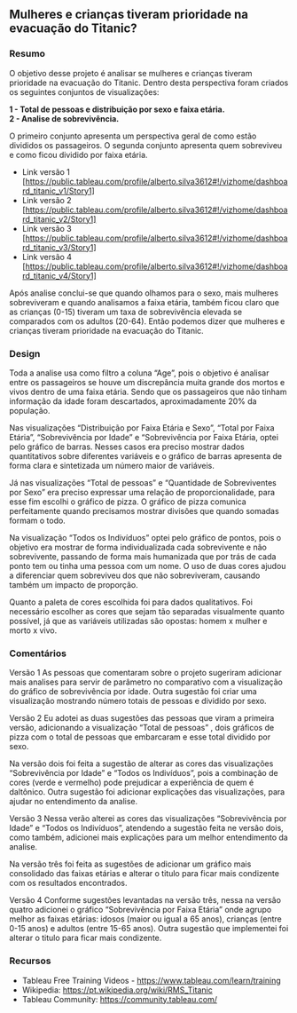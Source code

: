 
## Mulheres e crianças tiveram prioridade na evacuação do Titanic?

### Resumo

O objetivo desse projeto é analisar se mulheres e crianças tiveram prioridade na evacuação do Titanic. Dentro desta perspectiva foram criados os seguintes conjuntos de visualizações:

**1 - Total de pessoas e distribuição por sexo e faixa etária.** 
<br>
**2 - Analise de sobrevivência.**

O primeiro conjunto apresenta um perspectiva geral de como estão divididos os passageiros. O segunda conjunto apresenta quem sobreviveu e como ficou dividido por faixa etária.

* Link versão 1 [https://public.tableau.com/profile/alberto.silva3612#!/vizhome/dashboard_titanic_v1/Story1]
* Link versão 2
[https://public.tableau.com/profile/alberto.silva3612#!/vizhome/dashboard_titanic_v2/Story1]
* Link versão 3
[https://public.tableau.com/profile/alberto.silva3612#!/vizhome/dashboard_titanic_v3/Story1]
* Link versão 4
[https://public.tableau.com/profile/alberto.silva3612#!/vizhome/dashboard_titanic_v4/Story1]

Após analise conclui-se que quando olhamos para o sexo, mais mulheres sobreviveram e quando analisamos a faixa etária, também ficou claro que as crianças (0-15) tiveram um taxa de sobrevivência elevada se comparados com os adultos (20-64). Então podemos dizer que mulheres e crianças tiveram prioridade na evacuação do Titanic.

### Design 

Toda a analise usa como filtro a coluna “Age”, pois o objetivo é analisar entre os passageiros se houve um discrepância muita grande dos mortos e vivos dentro de uma faixa etária. Sendo que os passageiros que não tinham informação da idade foram descartados, aproximadamente 20% da população. 

Nas visualizações “Distribuição por Faixa Etária e Sexo”, “Total por Faixa Etária”, “Sobrevivência por Idade” e “Sobrevivência por Faixa Etária, optei pelo gráfico de barras. Nesses casos era preciso mostrar dados quantitativos sobre diferentes variáveis e o gráfico de barras apresenta de forma clara e sintetizada um número maior de variáveis.

Já nas visualizações “Total de pessoas” e “Quantidade de Sobreviventes por Sexo” era preciso expressar uma relação de proporcionalidade, para esse fim escolhi o gráfico de pizza. O gráfico de pizza comunica perfeitamente quando precisamos mostrar divisões que quando somadas formam o todo. 

Na visualização “Todos os Indivíduos” optei pelo gráfico de pontos, pois o objetivo era mostrar de forma individualizada cada sobrevivente e não sobrevivente, passando de forma mais humanizada que por trás de cada ponto tem ou tinha uma pessoa com um nome. O uso de duas cores ajudou a diferenciar quem sobreviveu dos que não sobreviveram, causando também um impacto de proporção. 

Quanto a paleta de cores escolhida foi para dados qualitativos. Foi necessário escolher as cores que sejam tão separadas visualmente quanto possível,  já que as variáveis utilizadas são opostas: homem x mulher e morto x vivo.

### Comentários 

Versão 1
As pessoas que comentaram sobre o projeto sugeriram adicionar mais analises para servir de parâmetro no comparativo com a visualização do gráfico de sobrevivência por idade. Outra sugestão foi criar uma visualização mostrando número totais de pessoas e dividido por sexo.

Versão 2
Eu adotei as duas sugestões das pessoas que viram a primeira versão, adicionando a visualização “Total de pessoas” , dois gráficos de pizza com o total de pessoas que embarcaram e esse total dividido por sexo.

Na versão dois foi feita a sugestão de alterar as cores das visualizações “Sobrevivência por Idade” e “Todos os Indivíduos”, pois a combinação de cores (verde e vermelho) pode prejudicar a experiência de quem é daltônico. Outra sugestão foi adicionar explicações das visualizações, para ajudar no entendimento da analise.

Versão 3
Nessa verão alterei as cores das visualizações “Sobrevivência por Idade” e “Todos os Indivíduos”, atendendo a sugestão feita ne versão dois, como também, adicionei mais explicações para um melhor entendimento da analise.

Na versão três foi feita as sugestões de adicionar um gráfico mais consolidado das faixas etárias e alterar o titulo para ficar mais condizente com os resultados encontrados.

Versão 4
Conforme sugestões levantadas na versão três, nessa na versão quatro adicionei o gráfico “Sobrevivência por Faixa Etária” onde agrupo melhor as faixas etárias: idosos (maior ou igual a 65 anos), crianças (entre 0-15 anos) e adultos (entre 15-65 anos). Outra sugestão que implementei foi alterar o titulo para ficar mais condizente.

### Recursos 

* Tableau Free Training Videos - https://www.tableau.com/learn/training
* Wikipedia: https://pt.wikipedia.org/wiki/RMS_Titanic
* Tableau Community: https://community.tableau.com/
